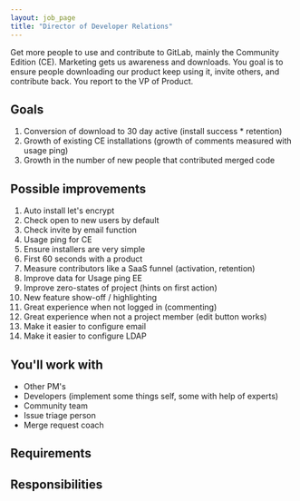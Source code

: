 ```yaml
---
layout: job_page
title: "Director of Developer Relations"
---
```


Get more people to use and contribute to GitLab, mainly the Community Edition (CE). Marketing gets us awareness and downloads. You goal is to ensure people downloading our product keep using it, invite others, and contribute back. You report to the VP of Product.

## Goals

1. Conversion of download to 30 day active (install success * retention)
1. Growth of existing CE installations (growth of comments measured with usage ping)
1. Growth in the number of new people that contributed merged code

## Possible improvements
1. Auto install let's encrypt
1. Check open to new users by default
1. Check invite by email function
1. Usage ping for CE
1. Ensure installers are very simple
1. First 60 seconds with a product
1. Measure contributors like a SaaS funnel (activation, retention)
1. Improve data for Usage ping EE
1. Improve zero-states of project (hints on first action)
1. New feature show-off / highlighting
1. Great experience when not logged in (commenting)
1. Great experience when not a project member (edit button works)
1. Make it easier to configure email
1. Make it easier to configure LDAP

## You'll work with
* Other PM's
* Developers (implement some things self, some with help of experts)
* Community team
* Issue triage person
* Merge request coach

## Requirements

## Responsibilities
